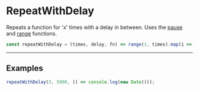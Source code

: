 # RepeatWithDelay

Repeats a function for 'x' times with a delay in between.  Uses the [pause](pause.md) and [range](range.md) functions.

```js
const repeatWithDelay = (times, delay, fn) => range(1, times).map(i => pause(i * delay).then(_ => fn());
```

---

## Examples

```js
repeatWithDelay(3, 5000, () => console.log(new Date()));
```